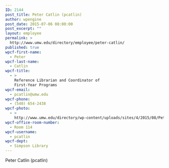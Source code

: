 ```yaml
---
ID: 2144
post_title: Peter Catlin (pcatlin)
author: wpengine
post_date: 2015-07-06 08:00:00
post_excerpt: ""
layout: employee
permalink: >
  http://www.umw.edu/directory/employee/peter-catlin/
published: true
wpcf-first-name:
  - Peter
wpcf-last-name:
  - Catlin
wpcf-title:
  - >
    Reference Librarian and Coordinator of
    First-Year Programs
wpcf-email:
  - pcatlin@umw.edu
wpcf-phone:
  - (540) 654-2438
wpcf-photo:
  - >
    http://www.umw.edu/directory/wp-content/uploads/sites/4/2015/08/Peter-at-desk-portrait.jpg
wpcf-office-room-number:
  - Room 114
wpcf-username:
  - pcatlin
wpcf-dept:
  - Simpson Library
---
```

Peter Catlin (pcatlin)